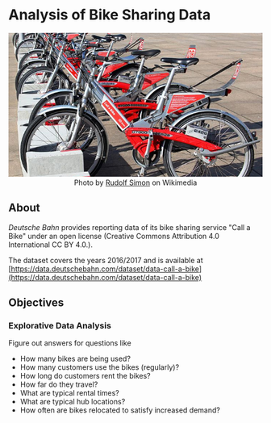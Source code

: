 # Analysis of Bike Sharing Data

<div align="center">
  <img src="Call-a-Bike_Berlin.jpg"><br>
  <span>Photo by <a href="https://commons.wikimedia.org/wiki/File:Call-a-Bike_Berlin.JPG">Rudolf Simon</a> on Wikimedia</span><br>
</div>

## About

*Deutsche Bahn* provides reporting data of its bike sharing service "Call a Bike" under an open license (Creative Commons Attribution 4.0 International CC BY 4.0.).

The dataset covers the years 2016/2017 and is available at [https://data.deutschebahn.com/dataset/data-call-a-bike](https://data.deutschebahn.com/dataset/data-call-a-bike)

## Objectives

### Explorative Data Analysis

Figure out answers for questions like

* How many bikes are being used?
* How many customers use the bikes (regularly)?
* How long do customers rent the bikes?
* How far do they travel?
* What are typical rental times?
* What are typical hub locations?
* How often are bikes relocated to satisfy increased demand?
